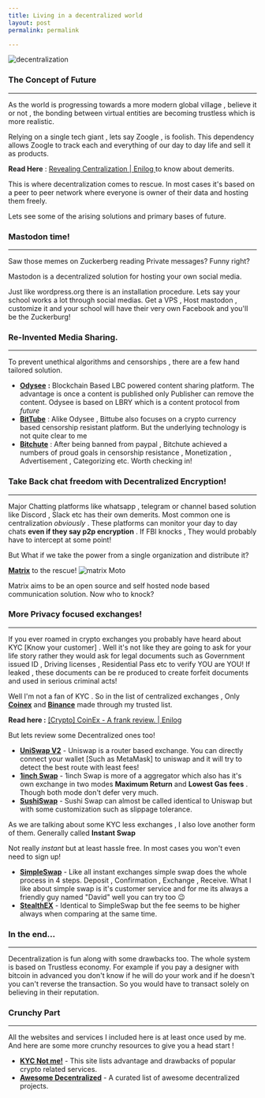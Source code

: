 ```yaml
---
title: Living in a decentralized world
layout: post
permalink: permalink

---
```

![decentralization](https://imgur.com/9uFR2n7.png)

### The Concept of Future

***

As the world is progressing towards a more modern global village , believe it or not , the bonding between virtual entities are becoming trustless which is more realistic.

Relying on a single tech giant , lets say Zoogle , is foolish. This dependency allows Zoogle to track each and everything of our day to day life and sell it as products.

**Read Here** : [Revealing Centralization | Enilog ](https://odysee.com/@Enilog:f/-Philosophy--Revealing-Centralization---Enilog:8)to know about demerits.

This is where decentralization comes to rescue. In most cases it's based on a peer to peer network where everyone is owner of their data and hosting them freely.

Lets see some of the arising solutions and primary bases of future.

### Mastodon time!

***

Saw those memes on Zuckerberg reading Private messages? Funny right?

Mastodon is a decentralized solution for hosting your own social media.

Just like wordpress.org there is an installation procedure. Lets say your school works a lot through social medias. Get a VPS , Host mastodon , customize it and your school will have their very own Facebook and you'll be the Zuckerburg!

### Re-Invented Media Sharing.

***

To prevent unethical algorithms and censorships , there are a few hand tailored solution.

* [**Odysee**](https://odysee.com/$/invite/@Eniamza:e) **:** Blockchain Based LBC powered content sharing platform. The advantage is once a content is published only Publisher can remove the content. Odysee is based on LBRY which is a content protocol from _future_
* [**BitTube**](https://bittube.tv/) : Alike Odysee , Bittube also focuses on a crypto currency based censorship resistant platform. But the underlying technology is not quite clear to me
* [**Bitchute**](https://www.bitchute.com/accounts/referral/eniamza/) : After being banned from paypal , Bitchute achieved a numbers of proud goals in censorship resistance , Monetization , Advertisement , Categorizing etc. Worth checking in!

### Take Back chat freedom with Decentralized Encryption!

***

Major Chatting platforms like whatsapp , telegram or channel based solution like Discord , Slack etc has their own demerits. Most common one is centralization _obviously_ . These platforms can monitor your day to day chats **even if they say p2p encryption** . If FBI knocks , They would probably have to intercept at some point!

But What if we take the power from a single organization and distribute it?

[**Matrix**](https://matrix.org) to the rescue! ![matrix Moto](https://imgur.com/zZ6qlD7.png)

Matrix aims to be an open source and self hosted node based communication solution. Now who to knock?

### More Privacy focused exchanges!

***

If you ever roamed in crypto exchanges you probably have heard about KYC \[Know your customer\] . Well it's not like they are going to ask for your life story rather they would ask for legal documents such as Government issued ID , Driving licenses , Residential Pass etc to verify YOU are YOU! If leaked , these documents can be re produced to create forfeit documents and used in serious criminal acts!

Well I'm not a fan of KYC . So in the list of centralized exchanges , Only [**Coinex**](https://www.coinex.com/register?refer_code=tfesp) and [**Binance**](https://www.binance.com/en/register?ref=46998971) made through my trusted list.

**Read here :** [\[Crypto\] CoinEx - A frank review. | Enilog](https://odysee.com/@Enilog:f/CoinEx---A-frank-review.---:6)

But lets review some Decentralized ones too!

* [**UniSwap V2**](https://app.uniswap.org/#/swap) - Uniswap is a router based exchange. You can directly connect your wallet \[Such as MetaMask\] to uniswap and it will try to detect the best route with least fees!
* [**1inch Swap**](https://1inch.exchange/#/) - 1inch Swap is more of a aggregator which also has it's own exchange in two modes **Maximum Return** and **Lowest Gas fees** . Though both mode don't defer very much.
* [**SushiSwap**](https://exchange.sushiswapclassic.org/#/swap) - Sushi Swap can almost be called identical to Uniswap but with some customization such as slippage tolerance.

As we are talking about some KYC less exchanges , I also love another form of them. Generally called **Instant Swap**

Not really _instant_ but at least hassle free. In most cases you won't even need to sign up!

* [**SimpleSwap**](https://simpleswap.io/?ref=497a8d0cc11d) - Like all instant exchanges simple swap does the whole process in 4 steps. Deposit , Confirmation , Exchange , Receive. What I like about simple swap is it's customer service and for me its always a friendly guy named "David" well you can try too 😉
* [**StealthEX**](https://stealthex.io/) - Identical to SimpleSwap but the fee seems to be higher always when comparing at the same time.

### In the end...

***

Decentralization is fun along with some drawbacks too. The whole system is based on Trustless economy. For example if you pay a designer with bitcoin in advanced you don't know if he will do your work and if he doesn't you can't reverse the transaction. So you would have to transact solely on believing in their reputation.

### Crunchy Part

***

All the websites and services I included here is at least once used by me. And here are some more crunchy resources to give you a head start !

* [**KYC Not me!**](https://kycnot.me/) - This site lists advantage and drawbacks of popular crypto related services.
* [**Awesome Decentralized**](https://github.com/croqaz/awesome-decentralized) - A curated list of awesome decentralized projects.